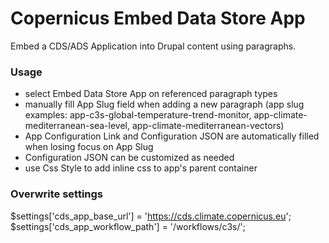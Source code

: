 # Copernicus Embed Data Store App

Embed a CDS/ADS Application into Drupal content using paragraphs.

### Usage

- select Embed Data Store App on referenced paragraph types
- manually fill App Slug field when adding a new paragraph
(app slug examples: app-c3s-global-temperature-trend-monitor, app-climate-mediterranean-sea-level, app-climate-mediterranean-vectors)
- App Configuration Link and Configuration JSON are automatically filled when losing focus on App Slug
- Configuration JSON can be customized as needed
- use Css Style to add inline css to app's parent container

### Overwrite settings

$settings['cds_app_base_url'] = 'https://cds.climate.copernicus.eu';  
$settings['cds_app_workflow_path'] = '/workflows/c3s/';
